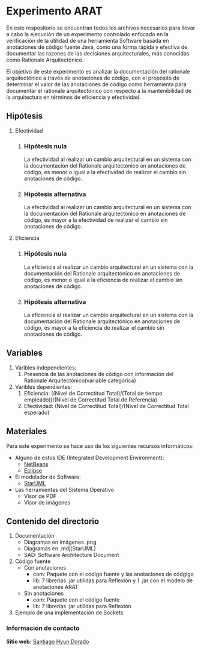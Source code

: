 <h1>Experimento ARAT</h1>
<p>
	En este respositorio se encuentran todos los archivos necesarios para llevar a cabo la ejecución
	de un experimento controlado enfocado en la verificación de la utilidad de una herramienta Software
	basada en anotaciones de código fuente Java, como una forma rápida y efectiva de documentar las razones de las decisiones arquitecturales, más conocidas como Rationale Arquitectónico.
</p>
<p>
	 El objetivo de este experimento es analizar la documentación del rationale arquitectónico a través de anotaciones de código, con el propósito de determinar el valor de las anotaciones de código como herramienta para documentar el rationale arquitectónico con respecto a la mantenibilidad de la arquitectura en términos de eficiencia y efectividad.
</p>
<h2>Hipótesis</h2>
<ol>
	<li>
		Efectividad
		<ol>
			<li>
				<h3>Hipótesis nula</h3>
				<p>La efectividad al realizar un cambio arquitectural en un sistema con la documentación del Rationale arquitectónico en anotaciones de código, es menor o igual a la efectividad de realizar el cambio sin anotaciones de código.
				</p>
			</li>
			<li>
				<h3>Hipótesis alternativa</h3>
				<p>La efectividad al realizar un cambio arquitectural en un sistema con la documentación del Rationale arquitectónico en anotaciones de código, es mayor a la efectividad de realizar el cambio sin anotaciones de código.</p>
			</li>
		</ol>
	</li>
	<li>
		Eficiencia
		<ol>
			<li>
				<h3>Hipótesis nula</h3>
				<p>La eficiencia al realizar un cambio arquitectural en un sistema con la documentación del Rationale arquitectónico en anotaciones de código, es menor o igual a la eficiencia de realizar el cambio sin anotaciones de código.</p>
			</li>
			<li>
				<h3>Hipótesis alternativa</h3>
				<p>La eficiencia al realizar un cambio arquitectural en un sistema con la documentación del Rationale arquitectónico en anotaciones de código, es mayor a la eficiencia de realizar el cambio sin anotaciones de código.</p>
			</li>
		</ol>
	</li>
</ol>

<h2>Variables</h2>
<ol>
	<li>
		Varibles independientes:
		<ol>
			<li>Presencia de las anotaciones de código con información del Rationale Arquitectónico(variable categórica)</li>
		</ol>
	</li>
	<li>
		Varibles dependientes:
		<ol>
			<li>Eficiencia: ((Nivel de Correctitud Total)/(Total de tiempo empleado))/(Nivel de Correctitud Total de Referencia) </li>
			<li>Efectividad: (Nivel de Correctitud Total)/(Nivel de Correctitud Total esperado) </li>
		</ol>
	</li>
</ol>

<h2>Materiales</h2>
Para este experimento se hace uso de los siguientes recursos informáticos:
<ul>
	<li>
		Alguno de estos IDE (Integrated Development Environment):
		<ul>
			<li><a href="https://netbeans.org/downloads/" target="_blank">NetBeans</a></li>
			<li><a href="https://www.eclipse.org/downloads/" target="_blank">Eclipse</a></li>
		</ul>
	</li>
	<li>
		El modelador de Software: 
		<ul>
			<li><a href="http://staruml.io/download" target="_blank">StarUML</a></li>
		</ul>
	</li>
	<li>
		Las herramientas del Sistema Operativo
		<ul>
			<li>Visor de PDF</li>
			<li>Visor de imágenes</li>
		</ul>
	</li>
</ul>
<h2>Contenido del directorio</h2>
<ol>
	<li>
		Documentación
		<ul>
			<li>Diagramas en imágenes .png</li>
			<li>Diagramas en .mdj(StarUML)</li>
			<li>SAD: Software Architecture Document</li>
		</ul>
	</li>
	<li>
		Código fuente
		<ul>
			<li>Con anotaciones
				<ul>
					<li>com: Paquete con el código fuente y las anotaciones de códgigo</li>
					<li>lib: 7 librerías .jar utilidas para Reflexión y 1 .jar con el modelo de anotaciones ARAT</li>
				</ul>
			</li>
			<li>Sin anotaciones
				<ul>
					<li>com: Paquete con el código fuente</li>
					<li>lib: 7 librerías .jar utilidas para Reflexión</li>
				</ul>
			</li>
			</li>
		</ul>
	</li>
	<li>Ejemplo de una implementación de Sockets</li>
</ol>

<h3>Información de contacto</h3>
<p><strong>Sitio web:</strong> <a href="http://artemisa.unicauca.edu.co/~santiagodorado/" target="_blank">Santiago Hyun Dorado</a></p>
